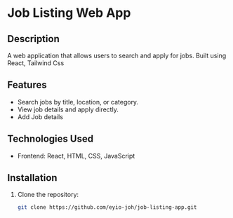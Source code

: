 # Job Listing Web App

## Description

A web application that allows users to search and apply for jobs. Built using React, Tailwind Css

## Features

- Search jobs by title, location, or category.
- View job details and apply directly.
- Add Job details

## Technologies Used

- Frontend: React, HTML, CSS, JavaScript

## Installation

1. Clone the repository:
   ```bash
   git clone https://github.com/eyio-joh/job-listing-app.git
   ```
